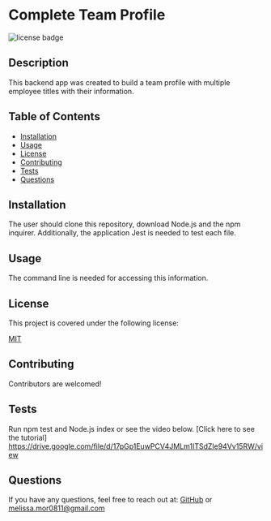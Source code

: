# Complete Team Profile

![license badge](https://img.shields.io/badge/license-MIT-brightblue)
    
## Description
This backend app was created to build a team profile with multiple employee titles with their information. 
## Table of Contents

- [Installation](#installation)
- [Usage](#usage)
- [License](#license)
- [Contributing](#contributing)
- [Tests](#tests)
- [Questions](#questions)
<a name="installation"></a>
## Installation
The user should clone this repository, download Node.js and the npm inquirer. Additionally, the application Jest is needed to test each file.
<a name="usage"></a>
## Usage
The command line is needed for accessing this information.
<a name="license"></a>
    
## License
This project is covered under the following license:
    
[MIT](https://www.mit.edu/~amini/LICENSE.md)
    
<a name="contributing"></a>
## Contributing
Contributors are welcomed! 
<a name="tests"></a>
## Tests
Run npm test and Node.js index or see the video below. [Click here to see the tutorial] https://drive.google.com/file/d/17pGp1EuwPCV4JMLm1ITSdZle94Vv15RW/view
<a name="questions"></a>
## Questions
If you have any questions, feel free to reach out at: [GitHub](https://github.com/mets0811/) or <melissa.mor0811@gmail.com>